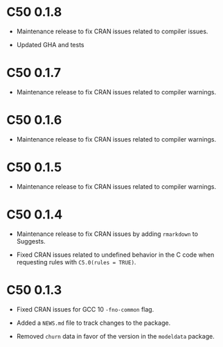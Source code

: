 # C50 0.1.8

* Maintenance release to fix CRAN issues related to compiler issues.

* Updated GHA and tests

# C50 0.1.7

* Maintenance release to fix CRAN issues related to compiler warnings. 

# C50 0.1.6

* Maintenance release to fix CRAN issues related to compiler warnings. 


# C50 0.1.5

* Maintenance release to fix CRAN issues related to compiler warnings. 

# C50 0.1.4

* Maintenance release to fix CRAN issues by adding `rmarkdown` to Suggests.

* Fixed CRAN issues related to undefined behavior in the C code when requesting rules with `C5.0(rules = TRUE)`.


# C50 0.1.3

* Fixed CRAN issues for GCC 10 `-fno-common` flag.

* Added a `NEWS.md` file to track changes to the package.

* Removed `churn` data in favor of the version in the `modeldata` package. 
